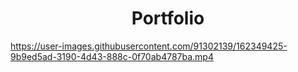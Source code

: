 <h1 align="center"> Portfolio </h1>

https://user-images.githubusercontent.com/91302139/162349425-9b9ed5ad-3190-4d43-888c-0f70ab4787ba.mp4

